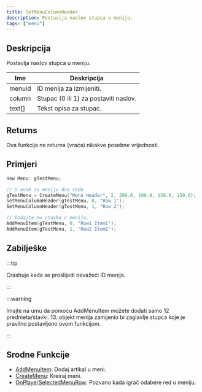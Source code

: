 ```yaml
---
title: SetMenuColumnHeader
description: Postavlja naslov stupca u meniju.
tags: ["menu"]
---
```


## Deskripcija

Postavlja naslov stupca u meniju.

| Ime    | Deskripcija                           |
| ------ | ------------------------------------- |
| menuid | ID menija za izmijeniti.              |
| column | Stupac (0 ili 1) za postaviti naslov. |
| text[] | Tekst opisa za stupac.                |

## Returns

Ova funkcija ne returna (vraća) nikakve posebne vrijednosti.

## Primjeri

```c
new Menu: gTestMenu;

// U ovom su meniju dva reda
gTestMenu = CreateMenu("Menu Header", 2, 200.0, 100.0, 150.0, 150.0);
SetMenuColumnHeader(gTestMenu, 0, "Row 1");
SetMenuColumnHeader(gTestMenu, 1, "Row 2");

// Dodajte mu stavke u meniju.
AddMenuItem(gTestMenu, 0, "Row1 Item1");
AddMenuItem(gTestMenu, 1, "Row2 Item1");
```

## Zabilješke

:::tip

Crashuje kada se proslijedi nevažeći ID menija.

:::

:::warning

Imajte na umu da pomoću AddMenuItem možete dodati samo 12 predmeta/stavki. 13. objekt menija zamijenio bi zaglavlje stupca koje je pravilno postavljeno ovom funkcijom.

:::

## Srodne Funkcije

- [AddMenuItem](AddMenuItem): Dodaj artikal u meni.
- [CreateMenu](CreateMenu): Kreiraj meni.
- [OnPlayerSelectedMenuRow](../callbacks/OnPlayerSelectedMenuRow): Pozvano kada igrač odabere red u meniju.
